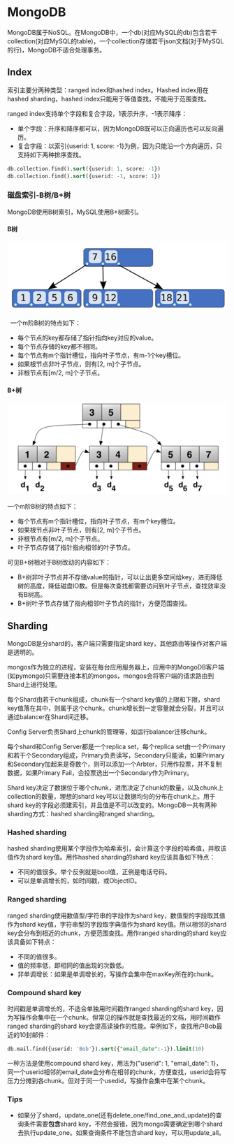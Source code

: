 # MongoDB

MongoDB属于NoSQL。在MongoDB中，一个db(对应MySQL的db)包含若干collection(对应MySQL的table)，一个collection存储若干json文档(对于MySQL的行)，MongoDB不适合处理事务。

## Index

索引主要分两种类型：ranged index和hashed index。Hashed index用在hashed sharding，hashed index只能用于等值查找，不能用于范围查找。

ranged index支持单个字段和复合字段，1表示升序，-1表示降序：

* 单个字段：升序和降序都可以，因为MongoDB既可以正向遍历也可以反向遍历。
* 复合字段：以索引{userid: 1, score: -1}为例，因为只能沿一个方向遍历，只支持如下两种排序查找。

```sql
db.collection.find().sort({userid: 1, score: -1})
db.collection.find().sort({userid: -1, score: 1})
```

### 磁盘索引-B树/B+树

MongoDB使用B树索引，MySQL使用B+树索引。

#### B树

![在这里插入图片描述](btree.png)


&ensp;一个m阶B树的特点如下：

* 每个节点的key都存储了指针指向key对应的value。
* 每个节点存储的key都不相同。
* 每个节点有m个指针槽位，指向叶子节点，有m-1个key槽位。
* 如果根节点非叶子节点，则有[2, m]个子节点。
* 非根节点有[m/2, m]个子节点。

#### B+树

![在这里插入图片描述](bplustree.png)


一个m阶B树的特点如下：

- 每个节点有m个指针槽位，指向叶子节点，有m个key槽位。
- 如果根节点非叶子节点，则有[2, m]个子节点。
- 非根节点有[m/2, m]个子节点。
- 叶子节点存储了指针指向相邻的叶子节点。

可见B+树相对于B树改动的内容如下：

* B+树非叶子节点并不存储value的指针，可以让出更多空间给key，进而降低树的高度，降低磁盘IO数。但是每次查找都需要访问到叶子节点，查找效率没有B树高。
* B+树叶子节点存储了指向相邻叶子节点的指针，方便范围查找。

## Sharding

MongoDB是分shard的，客户端只需要指定shard key，其他路由等操作对客户端是透明的。

mongos作为独立的进程，安装在每台应用服务器上，应用中的MongoDB客户端(如pymongo)只需要连接本机的mongos，mongos会将客户端的请求路由到Shard上进行处理。

每个Shard由若干chunk组成，chunk有一个shard key值的上限和下限，shard key值落在其中，则属于这个chunk。chunk增长到一定容量就会分裂，并且可以通过balancer在Shard间迁移。

Config Server负责Shard上chunk的管理等，如运行balancer迁移chunk。

每个shard和Config Server都是一个replica set，每个replica set由一个Primary和若干个Secondary组成，Primary负责读写，Secondary只能读，如果Primary和Secondary加起来是奇数个，则可以添加一个Arbter，只用作投票，并不复制数据，如果Primary Fail，会投票选出一个Secondary作为Primary。

Shard key决定了数据位于哪个chunk，进而决定了chunk的数量，以及chunk上collection的数量，理想的shard key可以让数据均匀的分布在chunk上。用于shard key的字段必须建索引，并且值是不可以改变的。MongoDB一共有两种sharding方式：hashed sharding和ranged sharding。

### Hashed sharding

hashed sharding使用某个字段作为哈希索引，会计算这个字段的哈希值，并取该值作为shard key值。用作hashed sharding的shard key应该具备如下特点：

* 不同的值很多。举个反例就是bool值，正例是电话号码。
* 可以是单调增长的，如时间戳，或ObjectID。

### Ranged sharding

ranged sharding使用数值型/字符串的字段作为shard key，数值型的字段取其值作为shard key值，字符串型的字段取字典值作为shard key值。所以相邻的shard key会分布到相近的chunk，方便范围查找。用作ranged sharding的shard key应该具备如下特点：

- 不同的值很多。
- 值的频率低，即相同的值出现的次数低。
- 非单调增长：如果是单调增长的，写操作会集中在maxKey所在的chunk。

### Compound shard key

时间戳是单调增长的，不适合单独用时间戳作ranged sharding的shard key，因为写操作会集中在一个chunk。但常见的操作就是查找最近的文档，用时间戳作ranged sharding的shard key会提高读操作的性能。举例如下，查找用户Bob最近的10封邮件：

```sql
db.mail.find({userid: 'Bob'}).sort({"email_date":-1}).limit(10)
```

一种方法是使用compound shard key，用法为{"userid": 1, "email_date": 1}，同一个userid相邻的email_date会分布在相邻的chunk，方便查找，userid会将写压力分摊到各chunk。但对于同一个usedid，写操作会集中在某个chunk。

### Tips

* 如果分了shard，update_one(还有delete_one/find_one_and_update)的查询条件需要**包含**shard key，不然会报错，因为mongo需要确定到哪个shard去执行update_one。如果查询条件不能包含shard key，可以用update_all。

